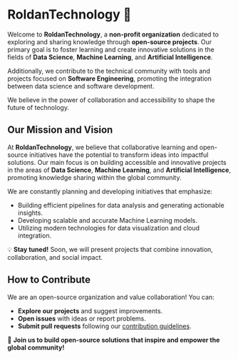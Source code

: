 # RoldanTechnology 🚀

Welcome to **RoldanTechnology**, a **non-profit organization** dedicated to exploring and sharing knowledge through **open-source projects**. Our primary goal is to foster learning and create innovative solutions in the fields of **Data Science**, **Machine Learning**, and **Artificial Intelligence**.

Additionally, we contribute to the technical community with tools and projects focused on **Software Engineering**, promoting the integration between data science and software development.

We believe in the power of collaboration and accessibility to shape the future of technology.

## Our Mission and Vision

At **RoldanTechnology**, we believe that collaborative learning and open-source initiatives have the potential to transform ideas into impactful solutions. Our main focus is on building accessible and innovative projects in the areas of **Data Science**, **Machine Learning**, and **Artificial Intelligence**, promoting knowledge sharing within the global community.

We are constantly planning and developing initiatives that emphasize:
- Building efficient pipelines for data analysis and generating actionable insights.
- Developing scalable and accurate Machine Learning models.
- Utilizing modern technologies for data visualization and cloud integration.

💡 **Stay tuned!** Soon, we will present projects that combine innovation, collaboration, and social impact.

## How to Contribute

We are an open-source organization and value collaboration! You can:
- **Explore our projects** and suggest improvements.
- **Open issues** with ideas or report problems.
- **Submit pull requests** following our [contribution guidelines](https://github.com/RoldanTechnology/contributing).

🌟 **Join us to build open-source solutions that inspire and empower the global community!**
